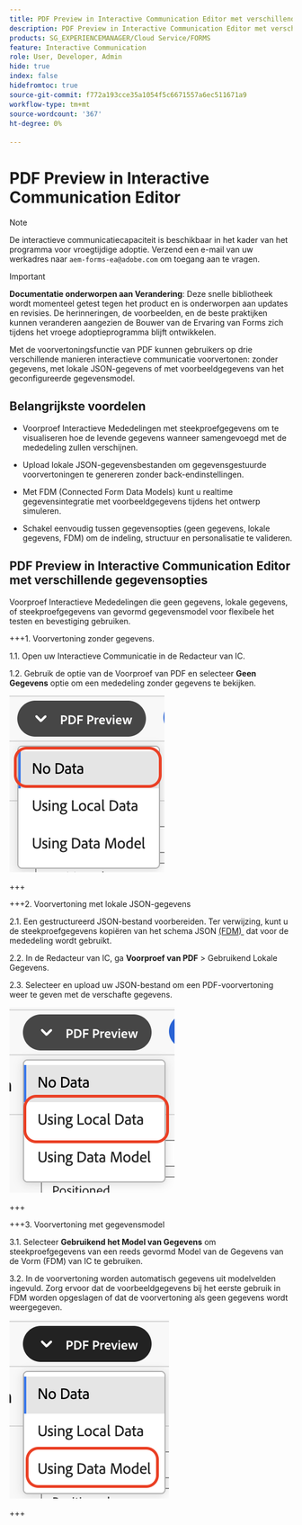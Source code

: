 ```yaml
---
title: PDF Preview in Interactive Communication Editor met verschillende gegevensopties
description: PDF Preview in Interactive Communication Editor met verschillende gegevensopties om op drie verschillende manieren interactieve communicatie voor te vertonen.
products: SG_EXPERIENCEMANAGER/Cloud Service/FORMS
feature: Interactive Communication
role: User, Developer, Admin
hide: true
index: false
hidefromtoc: true
source-git-commit: f772a193cce35a1054f5c6671557a6ec511671a9
workflow-type: tm+mt
source-wordcount: '367'
ht-degree: 0%

---
```



# PDF Preview in Interactive Communication Editor

>[!NOTE]
>
> De interactieve communicatiecapaciteit is beschikbaar in het kader van het programma voor vroegtijdige adoptie. Verzend een e-mail van uw werkadres naar `aem-forms-ea@adobe.com` om toegang aan te vragen.

>[!IMPORTANT]
>
> **Documentatie onderworpen aan Verandering**: Deze snelle bibliotheek wordt momenteel getest tegen het product en is onderworpen aan updates en revisies. De herinneringen, de voorbeelden, en de beste praktijken kunnen veranderen aangezien de Bouwer van de Ervaring van Forms zich tijdens het vroege adoptieprogramma blijft ontwikkelen.

Met de voorvertoningsfunctie van PDF kunnen gebruikers op drie verschillende manieren interactieve communicatie voorvertonen: zonder gegevens, met lokale JSON-gegevens of met voorbeeldgegevens van het geconfigureerde gegevensmodel.

## Belangrijkste voordelen

- Voorproef Interactieve Mededelingen met steekproefgegevens om te visualiseren hoe de levende gegevens wanneer samengevoegd met de mededeling zullen verschijnen.

- Upload lokale JSON-gegevensbestanden om gegevensgestuurde voorvertoningen te genereren zonder back-endinstellingen.

- Met FDM (Connected Form Data Models) kunt u realtime gegevensintegratie met voorbeeldgegevens tijdens het ontwerp simuleren.

- Schakel eenvoudig tussen gegevensopties (geen gegevens, lokale gegevens, FDM) om de indeling, structuur en personalisatie te valideren.

## PDF Preview in Interactive Communication Editor met verschillende gegevensopties

Voorproef Interactieve Mededelingen die geen gegevens, lokale gegevens, of steekproefgegevens van gevormd gegevensmodel voor flexibele het testen en bevestiging gebruiken.

+++&#x200B;1. Voorvertoning zonder gegevens.

1.1. Open uw Interactieve Communicatie in de Redacteur van IC.

1.2. Gebruik de optie van de Voorproef van PDF en selecteer **Geen Gegevens** optie om een mededeling zonder gegevens te bekijken.

![&#x200B; vind IC Docu &#x200B;](/help/forms/interactive-communication/assets/nodata.png)

+++

+++&#x200B;2. Voorvertoning met lokale JSON-gegevens

2.1. Een gestructureerd JSON-bestand voorbereiden. Ter verwijzing, kunt u de steekproefgegevens kopiëren van het schema JSON [&#x200B; (FDM) &#x200B;](https://experienceleague.adobe.com/nl/docs/experience-manager-cloud-service/content/forms/integrate/use-form-data-model/work-with-form-data-model) dat voor de mededeling wordt gebruikt.

2.2. In de Redacteur van IC, ga **Voorproef van PDF** > Gebruikend Lokale Gegevens.

2.3. Selecteer en upload uw JSON-bestand om een PDF-voorvertoning weer te geven met de verschafte gegevens.

![&#x200B; vind IC Docu &#x200B;](/help/forms/interactive-communication/assets/localdata.png)

+++

+++&#x200B;3. Voorvertoning met gegevensmodel 

3.1. Selecteer **Gebruikend het Model van Gegevens** om steekproefgegevens van een reeds gevormd Model van de Gegevens van de Vorm (FDM) van IC te gebruiken.

3.2. In de voorvertoning worden automatisch gegevens uit modelvelden ingevuld. Zorg ervoor dat de voorbeeldgegevens bij het eerste gebruik in FDM worden opgeslagen of dat de voorvertoning als geen gegevens wordt weergegeven.

![&#x200B; vind IC Docu &#x200B;](/help/forms/interactive-communication/assets/datamodel.png)

+++

